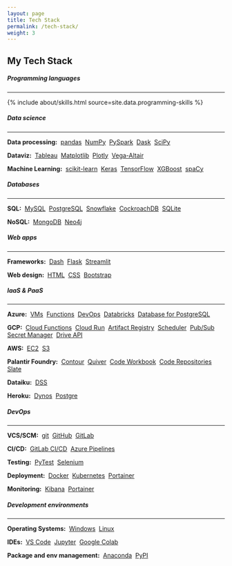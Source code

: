 ```yaml
---
layout: page
title: Tech Stack
permalink: /tech-stack/
weight: 3
---
```


## My Tech Stack
##### Programming languages

---
{% include about/skills.html source=site.data.programming-skills %}


##### Data science
---
**Data processing:**&nbsp;
<a href="https://pandas.pydata.org/">pandas</a>&nbsp;
<a href="https://numpy.org/">NumPy</a>&nbsp;
<a href="https://spark.apache.org/">PySpark</a>&nbsp;
<a href="https://www.dask.org/">Dask</a>&nbsp;
<a href="https://scipy.org/">SciPy</a>

**Dataviz:**&nbsp;
<a href="https://www.tableau.com">Tableau</a>&nbsp;
<a href="https://matplotlib.org/">Matplotlib</a>&nbsp;
<a href="https://plotly.com/">Plotly</a>&nbsp;
<a href="https://altair-viz.github.io/">Vega-Altair</a>


**Machine Learning:**&nbsp;
<a href="https://scikit-learn.org/stable/">scikit-learn</a>&nbsp;
<a href="https://keras.io/">Keras</a>&nbsp;
<a href="https://www.tensorflow.org">TensorFlow</a>&nbsp;
<a href="https://xgboost.readthedocs.io">XGBoost</a>&nbsp;
<a href="https://spacy.io/">spaCy</a>


##### Databases
---
**SQL:**&nbsp;
<a href="https://www.mysql.com">MySQL</a>&nbsp;
<a href="https://www.postgresql.org/">PostgreSQL</a>&nbsp;
<a href="https://www.snowflake.com">Snowflake</a>&nbsp;
<a href="https://www.cockroachlabs.com/">CockroachDB</a>&nbsp;
<a href="https://www.sqlite.org/">SQLite</a>

**NoSQL:**&nbsp;
<a href="https://www.mongodb.com">MongoDB</a>&nbsp;
<a href="https://neo4j.com">Neo4j</a>


##### Web apps
---
**Frameworks:**&nbsp;
<a href="https://plotly.com/">Dash</a>&nbsp;
<a href="https://flask.palletsprojects.com">Flask</a>&nbsp;
<a href="https://streamlit.io/">Streamlit</a>

**Web design:**&nbsp;
<a href="https://developer.mozilla.org/fr/docs/Web/HTML">HTML</a>&nbsp;
<a href="https://developer.mozilla.org/fr/docs/Web/CSS">CSS</a>&nbsp;
<a href="https://getbootstrap.com/">Bootstrap</a>


##### IaaS & PaaS
---
**Azure:**&nbsp;
<a href="https://azure.microsoft.com/en-us/products/virtual-machines">VMs</a>&nbsp;
<a href="https://azure.microsoft.com/en-us/products/functions">Functions</a>&nbsp;
<a href="https://azure.microsoft.com/en-us/products/devops">DevOps</a>&nbsp;
<a href="https://azure.microsoft.com/en-us/products/databricks">Databricks</a>&nbsp;
<a href="https://azure.microsoft.com/en-us/products/postgresql">Database for PostgreSQL</a>&nbsp;

**GCP:**&nbsp;
<a href="https://cloud.google.com/functions">Cloud Functions</a>&nbsp;
<a href="https://cloud.google.com/run">Cloud Run</a>&nbsp;
<a href="https://cloud.google.com/artifact-registry">Artifact Registry</a>&nbsp;
<a href="https://cloud.google.com/scheduler">Scheduler</a>&nbsp;
<a href="https://cloud.google.com/pubsub">Pub/Sub</a>&nbsp;
<a href="https://cloud.google.com/secret-manager">Secret Manager</a>&nbsp;
<a href="https://developers.google.com/drive/api/guides/about-sdk">Drive API</a>&nbsp;

**AWS:**&nbsp;
<a href="https://aws.amazon.com/ec2">EC2</a>&nbsp;
<a href="https://aws.amazon.com/s3/">S3</a>&nbsp;

**Palantir Foundry:**&nbsp;
<a href="https://www.palantir.com/docs/foundry/contour">Contour</a>&nbsp;
<a href="https://www.palantir.com/docs/foundry/quiver">Quiver</a>&nbsp;
<a href="https://www.palantir.com/docs/foundry/code-workbook">Code Workbook</a>&nbsp;
<a href="https://www.palantir.com/docs/foundry/code-repositories">Code Repositories</a>&nbsp;
<a href="https://www.palantir.com/docs/foundry/slate/">Slate</a>&nbsp;

**Dataiku:**&nbsp;
<a href="https://www.dataiku.com/product/">DSS</a>&nbsp;

**Heroku:**&nbsp;
<a href="https://www.heroku.com/dynos">Dynos</a>&nbsp;
<a href="https://www.heroku.com/postgres">Postgre</a>&nbsp;


##### DevOps
---
**VCS/SCM:**&nbsp;
<a href="https://git-scm.com/">git</a>&nbsp;
<a href="https://github.com/">GitHub</a>&nbsp;
<a href="https://gitlab.com">GitLab</a>

**CI/CD:**&nbsp;
<a href="https://docs.gitlab.com/ee/ci/">GitLab CI/CD</a>&nbsp;
<a href="https://azure.microsoft.com/products/devops/pipelines/">Azure Pipelines</a>

**Testing:**&nbsp;
<a href="https://docs.pytest.org">PyTest</a>&nbsp;
<a href="https://www.selenium.dev/">Selenium</a>

**Deployment:**&nbsp;
<a href="https://www.docker.com/">Docker</a>&nbsp;
<a href="https://kubernetes.io/">Kubernetes</a>&nbsp;
<a href="https://www.portainer.io/">Portainer</a>

**Monitoring:**&nbsp;
<a href="https://www.elastic.co/kibana/">Kibana</a>&nbsp;
<a href="https://www.portainer.io/">Portainer</a>


##### Development environments
---
**Operating Systems:**&nbsp;
<a href="https://www.microsoft.com/windows">Windows</a>&nbsp;
<a href="https://www.linux.org/">Linux</a>

**IDEs:**&nbsp;
<a href="https://code.visualstudio.com/">VS Code</a>&nbsp;
<a href="https://jupyter.org/">Jupyter</a>&nbsp;
<a href="https://colab.research.google.com/">Google Colab</a>

**Package and env management:**&nbsp;
<a href="https://www.anaconda.com">Anaconda</a>&nbsp;
<a href="https://pypi.org/">PyPI</a>